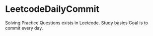 # LeetcodeDailyCommit
Solving Practice Questions exists in Leetcode.
Study basics
Goal is to commit every day.
